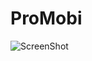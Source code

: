 # ProMobi

![ScreenShot](https://raw.github.com/nadzeyamatskevich/RunnerPro/ProMobi/nadezda/screenshots/splashscreen.png)
